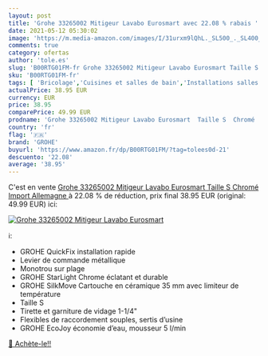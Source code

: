 ```yaml
---
layout: post
title: 'Grohe 33265002 Mitigeur Lavabo Eurosmart avec 22.08 % rabais '
date: 2021-05-12 05:30:02
image: 'https://m.media-amazon.com/images/I/31urxm9lQhL._SL500_._SL400_.jpg'
comments: true
category: ofertas
author: 'tole.es'
slug: 'B00RTG01FM-fr Grohe 33265002 Mitigeur Lavabo Eurosmart Taille S Chromé...'
sku: 'B00RTG01FM-fr'
tags: [ 'Bricolage','Cuisines et salles de bain','Installations salles de bain','Robinets de lavabo pour salle de bain','grohe', ]
actualPrice: 38.95 EUR
currency: EUR
price: 38.95
comparePrice: 49.99 EUR
prodname: 'Grohe 33265002 Mitigeur Lavabo Eurosmart  Taille S  Chromé   Import Allemagne '
country: 'fr'
flag: '🇫🇷'
brand: 'GROHE'
buyurl: 'https://www.amazon.fr/dp/B00RTG01FM/?tag=tolees0d-21'
descuento: '22.08'
average: '38.95'
---
```


C'est en vente [Grohe 33265002 Mitigeur Lavabo Eurosmart  Taille S  Chromé   Import Allemagne ](https://www.amazon.fr/dp/B00RTG01FM/?tag=tolees0d-21)  à  22.08 % de réduction, prix final  38.95 EUR (original: 49.99 EUR) ici:

[![Grohe 33265002 Mitigeur Lavabo Eurosmart](https://m.media-amazon.com/images/I/31urxm9lQhL._SL500_._SL400_.jpg)](https://www.amazon.fr/dp/B00RTG01FM/?tag=tolees0d-21)

ℹ️:

- GROHE QuickFix installation rapide
- Levier de commande métallique
- Monotrou sur plage
- GROHE StarLight Chrome éclatant et durable
- GROHE SilkMove Cartouche en céramique 35 mm avec limiteur de température
- Taille S
- Tirette et garniture de vidage 1-1/4"
- Flexibles de raccordement souples, sertis d’usine
- GROHE EcoJoy économie d’eau, mousseur 5 l/min

[🛒 Achète-le!!](https://www.amazon.fr/dp/B00RTG01FM/?tag=tolees0d-21)
